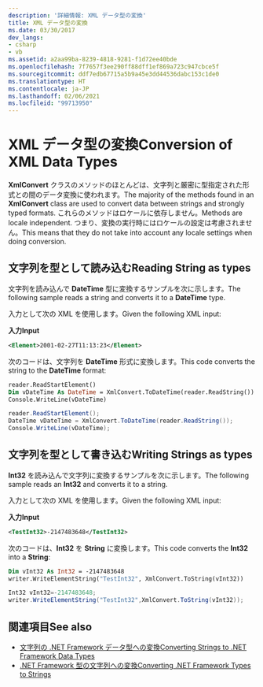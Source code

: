 ```yaml
---
description: '詳細情報: XML データ型の変換'
title: XML データ型の変換
ms.date: 03/30/2017
dev_langs:
- csharp
- vb
ms.assetid: a2aa99ba-8239-4818-9281-f1d72ee40bde
ms.openlocfilehash: 7f7657f3ee290ff88dff1ef869a723c947cbce5f
ms.sourcegitcommit: ddf7edb67715a5b9a45e3dd44536dabc153c1de0
ms.translationtype: HT
ms.contentlocale: ja-JP
ms.lasthandoff: 02/06/2021
ms.locfileid: "99713950"
---
```

# <a name="conversion-of-xml-data-types"></a><span data-ttu-id="3b7f3-103">XML データ型の変換</span><span class="sxs-lookup"><span data-stu-id="3b7f3-103">Conversion of XML Data Types</span></span>

<span data-ttu-id="3b7f3-104">**XmlConvert** クラスのメソッドのほとんどは、文字列と厳密に型指定された形式との間のデータ変換に使われます。</span><span class="sxs-lookup"><span data-stu-id="3b7f3-104">The majority of the methods found in an **XmlConvert** class are used to convert data between strings and strongly typed formats.</span></span> <span data-ttu-id="3b7f3-105">これらのメソッドはロケールに依存しません。</span><span class="sxs-lookup"><span data-stu-id="3b7f3-105">Methods are locale independent.</span></span> <span data-ttu-id="3b7f3-106">つまり、変換の実行時にはロケールの設定は考慮されません。</span><span class="sxs-lookup"><span data-stu-id="3b7f3-106">This means that they do not take into account any locale settings when doing conversion.</span></span>  
  
## <a name="reading-string-as-types"></a><span data-ttu-id="3b7f3-107">文字列を型として読み込む</span><span class="sxs-lookup"><span data-stu-id="3b7f3-107">Reading String as types</span></span>  

 <span data-ttu-id="3b7f3-108">文字列を読み込んで **DateTime** 型に変換するサンプルを次に示します。</span><span class="sxs-lookup"><span data-stu-id="3b7f3-108">The following sample reads a string and converts it to a **DateTime** type.</span></span>  
  
 <span data-ttu-id="3b7f3-109">入力として次の XML を使用します。</span><span class="sxs-lookup"><span data-stu-id="3b7f3-109">Given the following XML input:</span></span>  
  
 <span data-ttu-id="3b7f3-110">**入力**</span><span class="sxs-lookup"><span data-stu-id="3b7f3-110">**Input**</span></span>  
  
```xml  
<Element>2001-02-27T11:13:23</Element>  
```  
  
 <span data-ttu-id="3b7f3-111">次のコードは、文字列を **DateTime** 形式に変換します。</span><span class="sxs-lookup"><span data-stu-id="3b7f3-111">This code converts the string to the **DateTime** format:</span></span>  
  
```vb  
reader.ReadStartElement()  
Dim vDateTime As DateTime = XmlConvert.ToDateTime(reader.ReadString())  
Console.WriteLine(vDateTime)  
```  
  
```csharp  
reader.ReadStartElement();  
DateTime vDateTime = XmlConvert.ToDateTime(reader.ReadString());  
Console.WriteLine(vDateTime);  
```  
  
## <a name="writing-strings-as-types"></a><span data-ttu-id="3b7f3-112">文字列を型として書き込む</span><span class="sxs-lookup"><span data-stu-id="3b7f3-112">Writing Strings as types</span></span>  

 <span data-ttu-id="3b7f3-113">**Int32** を読み込んで文字列に変換するサンプルを次に示します。</span><span class="sxs-lookup"><span data-stu-id="3b7f3-113">The following sample reads an **Int32** and converts it to a string.</span></span>  
  
 <span data-ttu-id="3b7f3-114">入力として次の XML を使用します。</span><span class="sxs-lookup"><span data-stu-id="3b7f3-114">Given the following XML input:</span></span>  
  
 <span data-ttu-id="3b7f3-115">**入力**</span><span class="sxs-lookup"><span data-stu-id="3b7f3-115">**Input**</span></span>  
  
```xml  
<TestInt32>-2147483648</TestInt32>  
```  
  
 <span data-ttu-id="3b7f3-116">次のコードは、**Int32** を **String** に変換します。</span><span class="sxs-lookup"><span data-stu-id="3b7f3-116">This code converts the **Int32** into a **String**:</span></span>  
  
```vb  
Dim vInt32 As Int32 = -2147483648  
writer.WriteElementString("TestInt32", XmlConvert.ToString(vInt32))  
```  
  
```csharp  
Int32 vInt32=-2147483648;  
writer.WriteElementString("TestInt32",XmlConvert.ToString(vInt32));  
```  
  
## <a name="see-also"></a><span data-ttu-id="3b7f3-117">関連項目</span><span class="sxs-lookup"><span data-stu-id="3b7f3-117">See also</span></span>

- [<span data-ttu-id="3b7f3-118">文字列の .NET Framework データ型への変換</span><span class="sxs-lookup"><span data-stu-id="3b7f3-118">Converting Strings to .NET Framework Data Types</span></span>](converting-strings-to-dotnet-data-types.md)
- [<span data-ttu-id="3b7f3-119">.NET Framework 型の文字列への変換</span><span class="sxs-lookup"><span data-stu-id="3b7f3-119">Converting .NET Framework Types to Strings</span></span>](converting-dotnet-types-to-strings.md)

